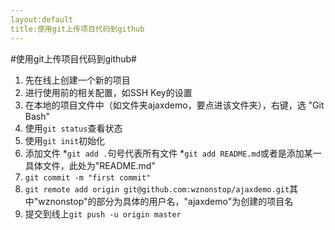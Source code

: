 ```yaml
---
layout:default
title:使用git上传项目代码到github
---
```

#使用git上传项目代码到github#
1. 先在线上创建一个新的项目
2. 进行使用前的相关配置，如SSH Key的设置
3. 在本地的项目文件中（如文件夹ajaxdemo，要点进该文件夹），右键，选 "Git Bash"
4. 使用`git status`查看状态
5. 使用`git init`初始化
6. 添加文件
	*`git add .`句号代表所有文件
	*`git add README.md`或者是添加某一具体文件，此处为"README.md"
7. `git commit -m "first commit"`
8. `git remote add origin git@github.com:wznonstop/ajaxdemo.git`其中"wznonstop"的部分为具体的用户名，"ajaxdemo"为创建的项目名
9. 提交到线上`git push -u origin master`